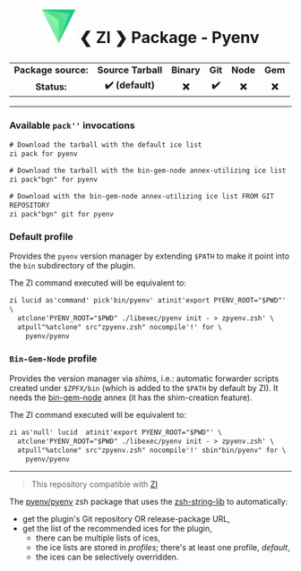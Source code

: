 <h1 align="center">
  <a href="https://github.com/z-shell/zi">
    <p><img src="https://github.com/z-shell/zi/raw/main/docs/images/logo.svg" alt="Logo" width="60px" height="60px" /></a>
  ❮ ZI ❯ Package - Pyenv </p>
</h1>
<h3 align="center">
<table>
    <tr>
        <td><b>Package source:</b></td>
        <td>Source Tarball</td>
        <td>Binary</td>
        <td>Git</td>
        <td>Node</td>
        <td>Gem</td>
    </tr>
    <tr>
        <td><b>Status:</b></td>
        <td>✔️ (default)</td>
        <td>❌</td>
        <td>✔️</td>
        <td>❌</td>
        <td>❌</td>
    </tr>
</table></h3><hr />

### Available `pack''` invocations

```shell
# Download the tarball with the default ice list
zi pack for pyenv
```

```shell
# Download the tarball with the bin-gem-node annex-utilizing ice list
zi pack"bgn" for pyenv
```

```shell
# Download with the bin-gem-node annex-utilizing ice list FROM GIT REPOSITORY
zi pack"bgn" git for pyenv
```

### Default profile

Provides the `pyenv` version manager by extending `$PATH` to make it point into the `bin` subdirectory of the plugin.

The ZI command executed will be equivalent to:

```shell
zi lucid as'command' pick'bin/pyenv' atinit'export PYENV_ROOT="$PWD"' \
  atclone'PYENV_ROOT="$PWD" ./libexec/pyenv init - > zpyenv.zsh' \
  atpull"%atclone" src"zpyenv.zsh" nocompile'!' for \
    pyenv/pyenv
```

### `Bin-Gem-Node` profile

Provides the version manager via _shims_, i.e.: automatic forwarder scripts created under `$ZPFX/bin` (which is added to the `$PATH` by default by ZI). It needs the [bin-gem-node](https://github.com/z-shell/z-a-bin-gem-node) annex (it has the shim-creation feature).

The ZI command executed will be equivalent to:

```shell
zi as'null' lucid  atinit'export PYENV_ROOT="$PWD"' \
  atclone'PYENV_ROOT="$PWD" ./libexec/pyenv init - > zpyenv.zsh' \
  atpull"%atclone" src"zpyenv.zsh" nocompile'!' sbin"bin/pyenv" for \
    pyenv/pyenv
```

---

> This repository compatible with [ZI](https://github.com/z-shell/zi)

The [pyenv/pyenv](https://github.com/pyenv/pyenv) zsh package that uses the [zsh-string-lib](https://github.com/z-shell/zsh-string-lib) to automatically:

- get the plugin's Git repository OR release-package URL,
- get the list of the recommended ices for the plugin,
  - there can be multiple lists of ices,
  - the ice lists are stored in _profiles_; there's at least one profile, _default_,
  - the ices can be selectively overridden.
